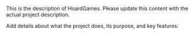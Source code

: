 This is the description of HoardGames. Please update this content with the actual project description.

Add details about what the project does, its purpose, and key features.
